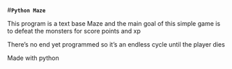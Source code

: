 #**`Python Maze`**

This program is a text base Maze and the main goal of this simple game is to defeat the monsters for score points and xp

There’s no end yet programmed so it’s an endless cycle until the player dies

Made with python
